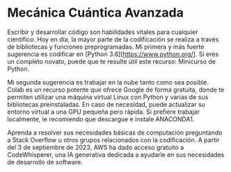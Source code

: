 # Mecánica Cuántica Avanzada





Escribir y desarrollar código son habilidades vitales para cualquier científico. Hoy en día, la mayor parte de la codificación se realiza a través de bibliotecas y funciones preprogramadas. Mi primera y más fuerte sugerencia es codificar en [Python 3.6][https://www.python.org/]. Si eres un completo novato, puede que te resulte útil este recurso: Minicurso de Python.

Mi segunda sugerencia es trabajar en la nube tanto como sea posible. Colab es un recurso potente que ofrece Google de forma gratuita, donde te permiten utilizar una máquina virtual Linux con Python y varias de sus bibliotecas preinstaladas. En caso de necesidad, puede actualizar su entorno virtual a una GPU pequeña pero rápida. Si prefiere trabajar localmente, le recomiendo que descargue e instale ANACONDA1.

Aprenda a resolver sus necesidades básicas de computación preguntando a Stack Overflow u otros grupos relacionados con la codificación. A partir del 3 de septiembre de 2023, AWS ha dado acceso gratuito a CodeWhisperer, una IA generativa dedicada a ayudarle en sus necesidades de desarrollo de software.
